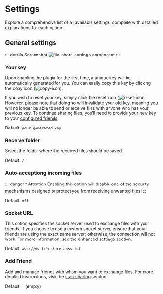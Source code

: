 # Settings

Explore a comprehensive list of all available settings, complete with detailed explanations for each option.

## General settings

::: details Screenshot
![file-share-settings-screenshot](/fileShareSettings.png)
:::

### Your key
Upon enabling the plugin for the first time, a unique key will be automatically generated for you. You can easily copy this key by clicking the copy icon (![copy-icon](/copyIcon.png)).

If you wish to reset your key, simply click the reset icon (![reset-icon](/resetIcon.png)). However, please note that doing so will invalidate your old key, meaning you will no longer be able to send or receive files with anyone who has your previous key. To continue sharing files, you'll need to provide your new key to your [configured friends](start-sharing.md).

Default: `your generated key`

### Receive folder
Select the folder where the received files should be saved.

Default: `/`

### Auto-acceptiong incoming files
::: danger :exclamation: Attention
Enabling this option will disable one of the security mechanisms designed to protect you from receiving unwanted files!
:::

Default: `off`

### Socket URL
This option specifies the socket server used to exchange files with your friends. If you choose to use a custom socket server, ensure that your friends are using the exact same server; otherwise, the connection will not work. For more information, see the [enhanced settings](enhanced-settings.md) section.

Default: `wss://ws-fileshare.asss.ist`

### Add Friend
Add and manage friends with whom you want to exchange files. For more detailed instructions, visit the [start sharing](start-sharing.md) section.

Default: ` ` (empty)

